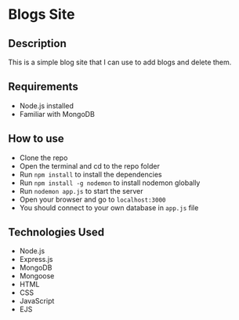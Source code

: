 # Blogs Site

## Description

This is a simple blog site that I can use to add blogs and delete them.

## Requirements

- Node.js installed
- Familiar with MongoDB

## How to use

- Clone the repo
- Open the terminal and cd to the repo folder
- Run `npm install` to install the dependencies
- Run `npm install -g nodemon` to install nodemon globally
- Run `nodemon app.js` to start the server
- Open your browser and go to `localhost:3000`
- You should connect to your own database in `app.js` file

## Technologies Used

- Node.js
- Express.js
- MongoDB
- Mongoose
- HTML
- CSS
- JavaScript
- EJS
